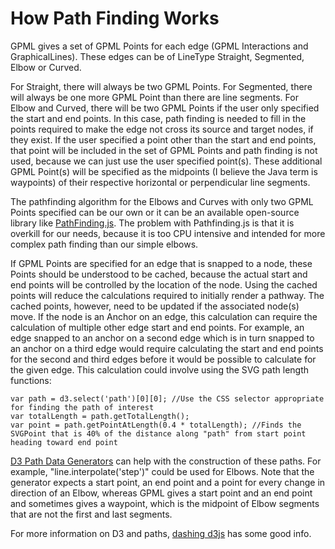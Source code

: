 # How Path Finding Works

GPML gives a set of GPML Points for each edge (GPML Interactions and GraphicalLines). These edges can be of LineType Straight, Segmented, Elbow or Curved.

For Straight, there will always be two GPML Points. For Segmented, there will always be one more GPML Point than there are line segments. For Elbow and Curved, there will be two GPML Points if the user only specified the start and end points. In this case, path finding is needed to fill in the points required to make the edge not cross its source and target nodes, if they exist. If the user specified a point other than the start and end points, that point will be included in the set of GPML Points and path finding is not used, because we can just use the user specified point(s). These additional GPML Point(s) will be specified as the midpoints (I believe the Java term is waypoints) of their respective horizontal or perpendicular line segments.

The pathfinding algorithm for the Elbows and Curves with only two GPML Points specified can be our own or it can be an available open-source library like [PathFinding.js](https://github.com/qiao/PathFinding.js/). The problem with Pathfinding.js is that it is overkill for our needs, because it is too CPU intensive and intended for more complex path finding than our simple elbows.

If GPML Points are specified for an edge that is snapped to a node, these Points should be understood to be cached, because the actual start and end points will be controlled by the location of the node. Using the cached points will reduce the calculations required to initially render a pathway. The cached points, however, need to be updated if the associated node(s) move. If the node is an Anchor on an edge, this calculation can require the calculation of multiple other edge start and end points. For example, an edge snapped to an anchor on a second edge which is in turn snapped to an anchor on a third edge would require calculating the start and end points for the second and third edges before it would be possible to calculate for the given edge. This calculation could involve using the SVG path length functions:

```JS
var path = d3.select('path')[0][0]; //Use the CSS selector appropriate for finding the path of interest
var totalLength = path.getTotalLength();
var point = path.getPointAtLength(0.4 * totalLength); //Finds the SVGPoint that is 40% of the distance along "path" from start point heading toward end point
```

[D3 Path Data Generators](https://github.com/mbostock/d3/wiki/SVG-Shapes#path-data-generators) can help with the construction of these paths. For example, "line.interpolate('step')" could be used for Elbows. Note that the generator expects a start point, an end point and a point for every change in direction of an Elbow, whereas GPML gives a start point and an end point and sometimes gives a waypoint, which is the midpoint of Elbow segments that are not the first and last segments.

For more information on D3 and paths, [dashing d3js](https://www.dashingd3js.com/svg-paths-and-d3js) has some good info.
